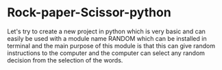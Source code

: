 # Rock-paper-Scissor-python
Let's try to create a new project in python which is very basic and can easily be used with a module name RANDOM which can be installed in terminal and the main purpose of this module is that this can give random instructions to the computer and the computer can select any random decision from the selection of the words.
